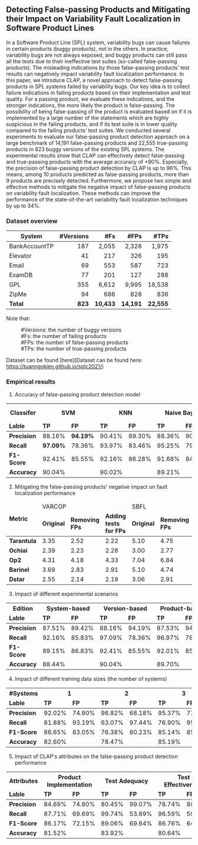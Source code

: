 ## Detecting False-passing Products and Mitigating their Impact on Variability Fault Localization in Software Product Lines


In a Software Product Line (SPL) system, variability bugs can cause failures in certain products (buggy products), not in the others. In practice, variability bugs are not always exposed, and buggy products can still pass all the tests due to their ineffective test suites (so-called false-passing products). The misleading indications by those false-passing products’ test results can negatively impact variability fault localization performance. In this paper, we introduce CLAP, a novel approach to detect false-passing products in SPL systems failed by variability bugs. Our key idea is to collect failure indications in failing products based on their implementation and test quality. For a passing product, we evaluate these indications, and the stronger indications, the more likely the product is false-passing. The possibility of being false-passing of the product is evaluated based on if it is implemented by a large number of the statements which are highly suspicious in the failing products, and if its test suite is in lower quality compared to the failing products’ test suites. We conducted several experiments to evaluate our false-passing product detection approach on a large benchmark of 14,191 false-passing products and 22,555 true-passing products in 823 buggy versions of the existing SPL systems. The experimental results show that CLAP can effectively detect false-passing and true-passing products with the average accuracy of +90%. Especially, the precision of false-passing product detection by CLAP is up to 96%. This means, among 10 products predicted as false-passing products, more than 9 products are precisely detected. Furthermore, we propose two simple and effective methods to mitigate the negative impact of false-passing products on variability fault localization. These methods can improve the performance of the state-of-the-art variability fault localization techniques by up to 34%.

### Dataset overview


|System       |#Versions |#Fs          |#FPs         |#TPs         |
|-------------|---------:|------------:|------------:|------------:|
|BankAccountTP|       187|        2,055|        2,328|        1,975|
|Elevator     |        41|          217|          326|          195|
|Email        |        69|          553|          587|          723|
|ExamDB       |        77|          201|          127|          288|
|GPL          |       355|        6,612|        9,995|       18,538|
|ZipMe        |        94|          686|          828|          836|
|<b>Total</b> |<b>823</b>|<b>10,433</b>|<b>14,191</b>|<b>22,555</b>|

Note that: 
<dl>
  <dd>#Versions: the number of buggy versions</dd>
  <dd>#Fs: the number of failing products</dd>
  <dd>#FPs: the number of false-passing products</dd>
  <dd>#TPs: the number of true-passing products</dd>
</dl>

Dataset can be found [here](Dataset can be found here: https://tuanngokien.github.io/splc2021/)

### Empirical results

1. Accuracy of false-passing product detection model

<table>
  <thead>
    <tr>
      <th>Classifer</th>
      <th colspan="2">SVM</th>
      <th colspan="2">KNN</th>
      <th colspan="2">Naive Bayes</th>
      <th colspan="2">Logistic Regression</th>
      <th colspan="2">Decision Tree</th>
    </tr>
    <tr>
      <td><b>Lable</b></td>
      <td><b>TP</b></td>
      <td><b>FP</b></td>
      <td><b>TP</b></td>
      <td><b>FP</b></td>
      <td><b>TP</b></td>
      <td><b>FP</b></td>
      <td><b>TP</b></td>
      <td><b>FP</b></td>
      <td><b>TP</b></td>
      <td><b>FP</b></td>
    </tr>

  </thead>
  <tbody>
  <tr>
    <td><b>Precision</b></td>
    <td>88.16%</td>
    <td><b>94.19%</b></td>
    <td>90.41%</td>
    <td>89.30%</td>
    <td>88.36%</td>
    <td>90.95%</td>
    <td>88.75%</td>
    <td>92.30%</td>
    <td>90.03%</td>
    <td>92.99%</td>
  </tr>
  <tr>
    <td><b>Recall</b></td>
    <td><b>97.09%</b></td>
    <td>78.36%</td>
    <td>93.97%</td>
    <td>83.46%</td>
    <td>95.25%</td>
    <td>79.18%</td>
    <td>95.99%</td>
    <td>79.81%</td>
    <td>96.26%</td>
    <td>82.30%</td>
  </tr>
  <tr>
    <td><b>F1-Score</b></td>
    <td>92.41%</td>
    <td>85.55%</td>
    <td>92.16%</td>
    <td>86.28%</td>
    <td>91.68%</td>
    <td>84.66%</td>
    <td>92.23%</td>
    <td>85.60%</td>
    <td><b>93.04%</b></td>
    <td><b>87.32%</b></td>
  </tr>
  <tr>
      <td><b>Accuracy</b></td>  
      <td colspan="2">90.04%</td>
      <td colspan="2">90.02%</td>
      <td colspan="2">89.21%</td>
      <td colspan="2">89.91%</td>
      <td colspan="2">91.01%</td>
    </tr>
  </tbody>
</table>


2. Mitigating the false-passing products' negative impact on fault localization performance

<table>
  <thead>
    <tr>
      <td rowspan="2"><b>Metric</b></td>
      <td colspan="3">VARCOP</td>
      <td colspan="3">SBFL</td>
    </tr>
    <tr>
      <td><b>Original</b></td>
      <td><b>Removing FPs</b></td>
      <td><b>Adding tests for FPs</b></td>
      <td><b>Original</b></td>
      <td><b>Removing FPs</b></td>
      <td><b>Adding tests for FPs</b></td>
    </tr>
  </thead>
  <tbody>
    <tr>
      <td><b>Tarantula</b></td>
      <td>3.35</td>
      <td>2.52</td>
      <td>2.22</td>
      <td>5.10</td>
      <td>4.75</td>
      <td>4.53</td>
    </tr>
     <tr>
      <td><b>Ochiai</b></td>
      <td>2.39</td>
      <td>2.23</td>
      <td>2.28</td>
      <td>3.00</td>
      <td>2.77</td>
      <td>2.86</td>
    </tr>
     <tr>
      <td><b>Op2</b></td>
      <td>4.31</td>
      <td>4.18</td>
      <td>4.33</td>
      <td>7.04</td>
      <td>6.84</td>
      <td>6.96</td>
    </tr>
     <tr>
      <td><b>Barinel</b></td>
      <td>3.69</td>
      <td>2.83</td>
      <td>2.91</td>
      <td>5.10</td>
      <td>4.74</td>
      <td>4.53</td>
    </tr>
     <tr>
      <td><b>Dstar</b></td>
      <td>2.55</td>
      <td>2.14</td>
      <td>2.19</td>
      <td>3.06</td>
      <td>2.91</td>
      <td>2.98</td>
    </tr>
  </tbody>
</table>

3. Impact of different experimental scenarios

<table>
  <thead>
     <tr>
       <th>Edition</th>
       <th colspan="2">System-based</th>
       <th colspan="2">Version-based</th>
       <th colspan="2">Product-based</th>
       <th colspan="2">Within-system</th>
     </tr>
      <tr>
        <td><b>Lable</b></td>
        <td><b>TP</b></td>
        <td><b>FP</b></td>
        <td><b>TP</b></td>
        <td><b>FP</b></td>
        <td><b>TP</b></td>
        <td><b>FP</b></td>
        <td><b>TP</b></td>
        <td><b>FP</b></td>
      </tr>
  </thead>
  <tbody>
    <tr>
      <td><b>Precision</b></td>
      <td>87.51%</td>
      <td>89.42%</td>
      <td>88.16%</td>
      <td>94.19%</td>
      <td>87.53%</td>
      <td>94.27%</td>
      <td>88.73%</td>
      <td>96.12%</td>
    </tr>
    <tr>
      <td><b>Recall</b></td>
      <td>92.16%</td>
      <td>85.83%</td>
      <td>97.09%</td>
      <td>78.36%</td>
      <td>96.97%</td>
      <td>78.26%</td>
      <td>96.29%</td>
      <td>87.02%</td>
    </tr>
    <tr>
      <td><b>F1-Score</b></td>
      <td>89.15%</td>
      <td>86.83%</td>
      <td>92.41%</td>
      <td>85.55%</td>
      <td>92.01%</td>
      <td>85.52%</td>
      <td>92.21%</td>
      <td>91.16%</td>
    </tr>
    <tr>
      <td><b>Accuracy</b></td>
      <td colspan="2">88.44%</td>
      <td colspan="2">90.04%</td>
      <td colspan="2">89.70%</td>
      <td colspan="2">92.29%</td>
    </tr>
  </tbody>
</table>
  
4. Impact of different training data sizes (the number of systems)

<table>
  <thead>
    <tr>
      <th>#Systems</th>
      <th colspan="2">1</th>
      <th colspan="2">2</th>
      <th colspan="2">3</th>
      <th colspan="2">4</th>
      <th colspan="2">5</th>
    </tr>
     <tr>
      <td><b>Lable</b></td>
      <td><b>TP</b></td>
      <td><b>FP</b></td>
      <td><b>TP</b></td>
      <td><b>FP</b></td>
      <td><b>TP</b></td>
      <td><b>FP</b></td>
      <td><b>TP</b></td>
      <td><b>FP</b></td>
      <td><b>TP</b></td>
      <td><b>FP</b></td>
    </tr>
  </thead>
  <tbody>
    <tr>
      <td><b>Precision</b></td>
      <td>92.02%</td>
      <td>74.90%</td>
      <td>96.82%</td>
      <td>68.18%</td>
      <td>95.37%</td>
      <td>77.03%</td>
      <td>90.18%</td>
      <td>79.48%</td>
      <td>91.19%</td>
      <td>82.50%</td>
    </tr>
    <tr>
      <td><b>Recall</b></td>
      <td>81.88%</td>
      <td>93.19%</td>
      <td>63.07%</td>
      <td>97.44%</td>
      <td>76.90%</td>
      <td>95.40%</td>
      <td>81.33%</td>
      <td>89.10%</td>
      <td>84.51%</td>
      <td>89.95%</td>
    </tr>
    <tr>
      <td><b>F1-Score</b></td>
      <td>86.65%</td>
      <td>83.05%</td>
      <td>76.38%</td>
      <td>80.23%</td>
      <td>85.14%</td>
      <td>85.24%</td>
      <td>85.53%</td>
      <td>84.02%</td>
      <td>87.72%</td>
      <td>86.06%</td>
    </tr>
    <tr>
      <td><b>Accuracy</b></td>
      <td colspan="2">82.60%</td>
      <td colspan="2">78.47%</td>
      <td colspan="2">85.19%</td>
      <td colspan="2">84.81%</td>
      <td colspan="2">86.95%</td>
    </tr>
  </tbody>
</table>

5. Impact of CLAP's attributes on the false-passing product detection performance

<table>
  <thead>
    <tr>
      <th>Attributes</th>
      <th colspan="2">Product Implementation</th>
      <th colspan="2">Test Adequacy</th>
      <th colspan="2">Test Effectiveness</th>
      <th colspan="2">All</th>
    </tr>
    <tr>
      <td><b>Lable</b></td>
      <td><b>TP</b></td>
      <td><b>FP</b></td>
      <td><b>TP</b></td>
      <td><b>FP</b></td>
      <td><b>TP</b></td>
      <td><b>FP</b></td>
      <td><b>TP</b></td>
      <td><b>FP</b></td>
    </tr>
  </thead>
  <tbody>
    <tr>
      <td><b>Precision</b></td>
      <td>84.69%</td>
      <td>74.80%</td>
      <td>80.45%</td>
      <td>99.07%</td>
      <td>78.74%</td>
      <td>88.50%</td>
      <td>87.47%</td>
      <td>88.29%</td>
    </tr>
     <tr>
      <td><b>Recall</b></td>
      <td>87.71%</td>
      <td>69.69%</td>
      <td>99.74%</td>
      <td>53.69%</td>
      <td>96.59%</td>
      <td>50.18%</td>
      <td>94.66%</td>
      <td>74.82%</td>
    </tr>
     <tr>
      <td><b>F1-Score</b></td>
      <td>86.17%</td>
      <td>72.15%</td>
      <td>89.06%</td>
      <td>69.64%</td>
      <td>86.76%</td>
      <td>64.05%</td>
      <td>90.02%</td>
      <td>81.00%</td>
    </tr>
     <tr>
      <td><b>Accuracy</b></td>
      <td colspan="2">81.52%</td>
      <td colspan="2">83.92%</td>
      <td colspan="2">80.64%</td>
      <td colspan="2">87.71%</td>
    </tr>
  </tbody>
</table>

